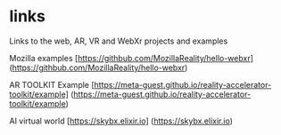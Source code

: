 # links
Links to the web, AR, VR and WebXr projects and examples

Mozilla examples
[https://githbub.com/MozillaReality/hello-webxr] (https://githbub.com/MozillaReality/hello-webxr)

AR TOOLKIT Example
[https://meta-guest.github.io/reality-accelerator-toolkit/example] (https://meta-guest.github.io/reality-accelerator-toolkit/example)

AI virtual world
[https://skybx.elixir.io] (https://skybx.elixir.io)

